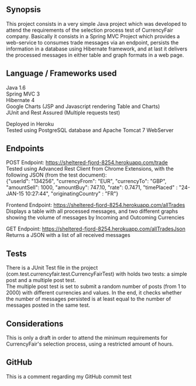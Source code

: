 ## Synopsis

This project consists in a very simple Java project which was developed to attend the requirements of the selection process test of CurrencyFair company. Basically it consists in a Spring MVC Project which provides a web-service to consumes trade messages via an endpoint, persists the information in a database using Hibernate framework, and at last it delivers the processed messages in either table and graph formats in a web page.

## Language / Frameworks used

Java 1.6 </br>
Spring MVC 3 </br>
Hibernate 4 </br>
Google Charts (JSP and Javascript rendering Table and Charts) </br>
JUnit and Rest Assured (Multiple requests test) </br>

Deployed in Heroku </br>
Tested using PostgreSQL database and Apache Tomcat 7 WebServer

## Endpoints

POST Endpoint: https://sheltered-fjord-8254.herokuapp.com/trade </br>
Tested using Advanced Rest Client from Chrome Extensions, with the following JSON (from the test document): </br>
{"userId": "134256", "currencyFrom": "EUR", "currencyTo": "GBP", "amountSell": 1000, "amountBuy": 747.10, "rate": 0.7471, "timePlaced" : "24-JAN-15 10:27:44", "originatingCountry" : "FR"}

Frontend Endpoint: https://sheltered-fjord-8254.herokuapp.com/allTrades </br>
Displays a table with all processed messages, and two different graphs showing the volume of messages by Incoming and Outcoming Currencies

GET Endpoint: https://sheltered-fjord-8254.herokuapp.com/allTradesJson </br>
Returns a JSON with a list of all received messages

## Tests

There is a JUnit Test file in the project (com.test.currencyfair.test.CurrencyFairTest) with holds two tests: a simple post and a multiple post test. </br>
The multiple post test is set to submit a random number of posts (from 1 to 2000) with different currencies and values. In the end, it checks whether the number of messages persisted is at least equal to the number of messages posted in the same test. 

## Considerations
This is only a draft in order to attend the minimum requirements for CurrencyFair's selection process, using a restricted amount of hours. 

## GitHub
This is a comment regarding my GitHub commit test
